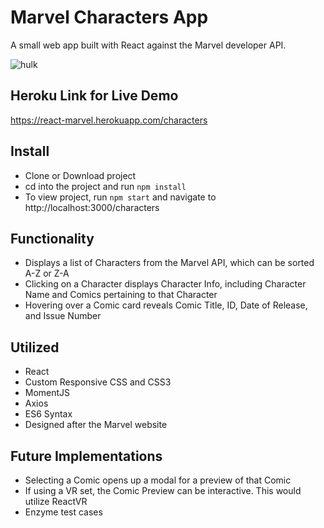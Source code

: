 # Marvel Characters App

A small web app built with React against the Marvel developer API.

![hulk](http://img1.wikia.nocookie.net/__cb20080907233307/marveldatabase/images/e/e9/Incredible_Hulk_Vol_1_272.jpg)

## Heroku Link for Live Demo

https://react-marvel.herokuapp.com/characters

## Install
* Clone or Download project
* cd into the project and run  `npm install`
* To view project, run  `npm start` and navigate to http://localhost:3000/characters

## Functionality
* Displays a list of Characters from the Marvel API, which can be sorted A-Z or Z-A
* Clicking on a Character displays Character Info, including Character Name and Comics pertaining to that Character
* Hovering over a Comic card reveals Comic Title, ID, Date of Release, and Issue Number

## Utilized
* React
* Custom Responsive CSS and CSS3
* MomentJS
* Axios
* ES6 Syntax
* Designed after the Marvel website

## Future Implementations
* Selecting a Comic opens up a modal for a preview of that Comic
* If using a VR set, the Comic Preview can be interactive. This would utilize ReactVR
* Enzyme test cases

